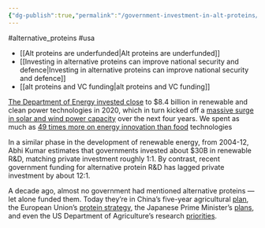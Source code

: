 ```yaml
---
{"dg-publish":true,"permalink":"/government-investment-in-alt-proteins/","created":"2025-10-23T10:06:09.054+01:00","updated":"2025-10-23T10:06:09.054+01:00"}
---
```


#alternative_proteins #usa 

- [[Alt proteins are underfunded\|Alt proteins are underfunded]]
- [[Investing in alternative proteins can improve national security and defence\|Investing in alternative proteins can improve national security and defence]]
- [[alt proteins and VC funding\|alt proteins and VC funding]]

[The Department of Energy invested close](https://sentientmedia.org/investing-in-lab-grown-meat/) to $8.4 billion in renewable and clean power technologies in 2020, which in turn kicked off a [massive surge in solar and wind power capacity](https://www.whitehouse.gov/cea/written-materials/2024/04/11/the-next-phase-of-electricity-decarbonization-planned-power-capacity-is-nearly-all-zero-carbon/) over the next four years. We spent as much as [49 times more on energy innovation than food](https://thebreakthrough.org/issues/food-agriculture-environment/public-financing-for-agricultural-decarbonization-and-abundance) technologies

In a similar phase in the development of renewable energy, from 2004-12, Abhi Kumar estimates that governments invested about $30B in renewable R&D, matching private investment roughly 1:1. By contrast, recent government funding for alternative protein R&D has lagged private investment by about 12:1.

A decade ago, almost no government had mentioned alternative proteins — let alone funded them. Today they’re in China’s five-year agricultural [plan](https://time.com/6143109/china-future-of-cultivated-meat/), the European Union’s [protein strategy](https://www.europarl.europa.eu/RegData/etudes/BRIE/2023/751426/EPRS_BRI(2023)751426_EN.pdf), the Japanese Prime Minister’s [plans](https://www.newfoodmagazine.com/news/190034/japans-prime-minister-plans-to-develop-a-cultivated-meat-industry/), and even the US Department of Agriculture’s research [priorities](https://www.foodnavigator-usa.com/Article/2024/01/17/usda-we-will-need-cellular-agriculture-to-reach-climate-food-innovation-goals).
